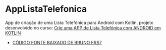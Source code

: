# AppListaTelefonica  
  
App de criação de uma Lista Telefónica para Android com Kotlin, projeto desenvolvido no curso: [Crie uma APP de Lista Telefónica com ANDROID em KOTLIN](https://www.udemy.com/course/crie-uma-app-de-lista-telefonica-com-android-em-kotlin)

* [CÓDIGO FONTE BAIXADO DE BRUNO FRS7](https://github.com/brunofrs7/AppListaTelefonica)

